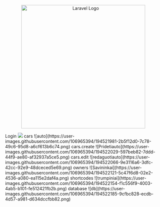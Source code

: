 <p align="center"><a href="https://laravel.com" target="_blank"><img src="https://raw.githubusercontent.com/laravel/art/master/logo-lockup/5%20SVG/2%20CMYK/1%20Full%20Color/laravel-logolockup-cmyk-red.svg" width="400" alt="Laravel Logo"></a></p>
Login
<img src='https://user-images.githubusercontent.com/106965394/194521923-e35ac1ea-7c0e-4fc6-bcf9-208e2dea6333.png'>
cars
![auto](https://user-images.githubusercontent.com/106965394/194521981-2b5f12d0-7c78-49c6-95d8-a6cf613b6c74.png)
cars.create
![Pridetiauto](https://user-images.githubusercontent.com/106965394/194522029-597beb82-7ddd-44f9-ae80-af32937a5ce5.png)
cars.edit
![redaguotiauto](https://user-images.githubusercontent.com/106965394/194522066-9e3116a6-3dfc-42cc-92e9-48dceced5e69.png)
owners
![Savininkai](https://user-images.githubusercontent.com/106965394/194522121-5c47f6d8-02e2-4536-a080-ea115e2daf4a.png)
shortcodes
![trumpiniai](https://user-images.githubusercontent.com/106965394/194522154-f1c556f9-4003-4ab5-b101-fe512421fb2b.png)
database
![db](https://user-images.githubusercontent.com/106965394/194522185-9cfbc828-ecdb-4d57-a981-d634dccfbb82.png)

